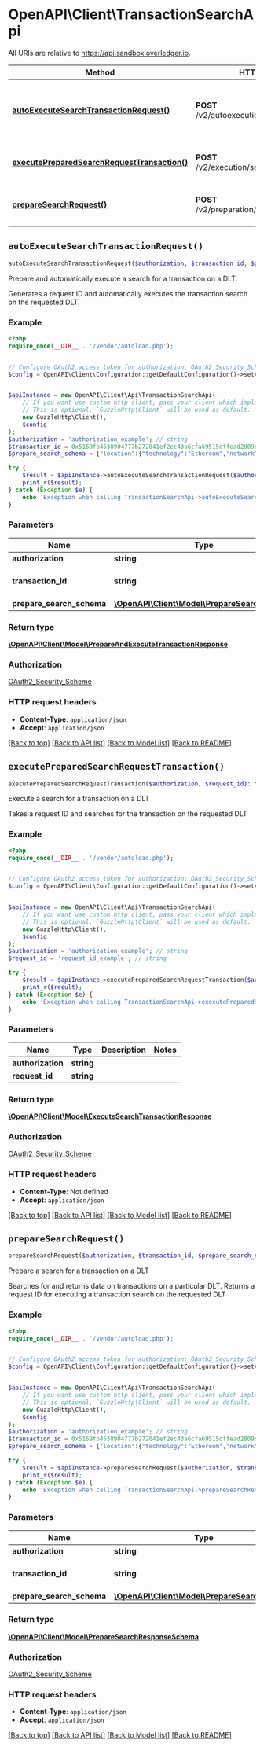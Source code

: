 # OpenAPI\Client\TransactionSearchApi

All URIs are relative to https://api.sandbox.overledger.io.

Method | HTTP request | Description
------------- | ------------- | -------------
[**autoExecuteSearchTransactionRequest()**](TransactionSearchApi.md#autoExecuteSearchTransactionRequest) | **POST** /v2/autoexecution/search/transaction | Prepare and automatically execute a search for a transaction on a DLT.
[**executePreparedSearchRequestTransaction()**](TransactionSearchApi.md#executePreparedSearchRequestTransaction) | **POST** /v2/execution/search/transaction | Execute a search for a transaction on a DLT
[**prepareSearchRequest()**](TransactionSearchApi.md#prepareSearchRequest) | **POST** /v2/preparation/search/transaction | Prepare a search for a transaction on a DLT


## `autoExecuteSearchTransactionRequest()`

```php
autoExecuteSearchTransactionRequest($authorization, $transaction_id, $prepare_search_schema): \OpenAPI\Client\Model\PrepareAndExecuteTransactionResponse
```

Prepare and automatically execute a search for a transaction on a DLT.

Generates a request ID and automatically executes the transaction search on the requested DLT.

### Example

```php
<?php
require_once(__DIR__ . '/vendor/autoload.php');


// Configure OAuth2 access token for authorization: OAuth2_Security_Scheme
$config = OpenAPI\Client\Configuration::getDefaultConfiguration()->setAccessToken('YOUR_ACCESS_TOKEN');


$apiInstance = new OpenAPI\Client\Api\TransactionSearchApi(
    // If you want use custom http client, pass your client which implements `GuzzleHttp\ClientInterface`.
    // This is optional, `GuzzleHttp\Client` will be used as default.
    new GuzzleHttp\Client(),
    $config
);
$authorization = 'authorization_example'; // string
$transaction_id = 0x5169fb4538904777b272041ef2ec43a6cfa69515dffead2809d54d9f53c172ab; // string | The transactionId to search for
$prepare_search_schema = {"location":{"technology":"Ethereum","network":"Ropsten Testnet"}}; // \OpenAPI\Client\Model\PrepareSearchSchema

try {
    $result = $apiInstance->autoExecuteSearchTransactionRequest($authorization, $transaction_id, $prepare_search_schema);
    print_r($result);
} catch (Exception $e) {
    echo 'Exception when calling TransactionSearchApi->autoExecuteSearchTransactionRequest: ', $e->getMessage(), PHP_EOL;
}
```

### Parameters

Name | Type | Description  | Notes
------------- | ------------- | ------------- | -------------
 **authorization** | **string**|  |
 **transaction_id** | **string**| The transactionId to search for |
 **prepare_search_schema** | [**\OpenAPI\Client\Model\PrepareSearchSchema**](../Model/PrepareSearchSchema.md)|  |

### Return type

[**\OpenAPI\Client\Model\PrepareAndExecuteTransactionResponse**](../Model/PrepareAndExecuteTransactionResponse.md)

### Authorization

[OAuth2_Security_Scheme](../../README.md#OAuth2_Security_Scheme)

### HTTP request headers

- **Content-Type**: `application/json`
- **Accept**: `application/json`

[[Back to top]](#) [[Back to API list]](../../README.md#endpoints)
[[Back to Model list]](../../README.md#models)
[[Back to README]](../../README.md)

## `executePreparedSearchRequestTransaction()`

```php
executePreparedSearchRequestTransaction($authorization, $request_id): \OpenAPI\Client\Model\ExecuteSearchTransactionResponse
```

Execute a search for a transaction on a DLT

Takes a request ID and searches for the transaction on the requested DLT

### Example

```php
<?php
require_once(__DIR__ . '/vendor/autoload.php');


// Configure OAuth2 access token for authorization: OAuth2_Security_Scheme
$config = OpenAPI\Client\Configuration::getDefaultConfiguration()->setAccessToken('YOUR_ACCESS_TOKEN');


$apiInstance = new OpenAPI\Client\Api\TransactionSearchApi(
    // If you want use custom http client, pass your client which implements `GuzzleHttp\ClientInterface`.
    // This is optional, `GuzzleHttp\Client` will be used as default.
    new GuzzleHttp\Client(),
    $config
);
$authorization = 'authorization_example'; // string
$request_id = 'request_id_example'; // string

try {
    $result = $apiInstance->executePreparedSearchRequestTransaction($authorization, $request_id);
    print_r($result);
} catch (Exception $e) {
    echo 'Exception when calling TransactionSearchApi->executePreparedSearchRequestTransaction: ', $e->getMessage(), PHP_EOL;
}
```

### Parameters

Name | Type | Description  | Notes
------------- | ------------- | ------------- | -------------
 **authorization** | **string**|  |
 **request_id** | **string**|  |

### Return type

[**\OpenAPI\Client\Model\ExecuteSearchTransactionResponse**](../Model/ExecuteSearchTransactionResponse.md)

### Authorization

[OAuth2_Security_Scheme](../../README.md#OAuth2_Security_Scheme)

### HTTP request headers

- **Content-Type**: Not defined
- **Accept**: `application/json`

[[Back to top]](#) [[Back to API list]](../../README.md#endpoints)
[[Back to Model list]](../../README.md#models)
[[Back to README]](../../README.md)

## `prepareSearchRequest()`

```php
prepareSearchRequest($authorization, $transaction_id, $prepare_search_schema): \OpenAPI\Client\Model\PrepareSearchResponseSchema
```

Prepare a search for a transaction on a DLT

Searches for and returns data on transactions on a particular DLT. Returns a request ID for executing a transaction search on the requested DLT

### Example

```php
<?php
require_once(__DIR__ . '/vendor/autoload.php');


// Configure OAuth2 access token for authorization: OAuth2_Security_Scheme
$config = OpenAPI\Client\Configuration::getDefaultConfiguration()->setAccessToken('YOUR_ACCESS_TOKEN');


$apiInstance = new OpenAPI\Client\Api\TransactionSearchApi(
    // If you want use custom http client, pass your client which implements `GuzzleHttp\ClientInterface`.
    // This is optional, `GuzzleHttp\Client` will be used as default.
    new GuzzleHttp\Client(),
    $config
);
$authorization = 'authorization_example'; // string
$transaction_id = 0x5169fb4538904777b272041ef2ec43a6cfa69515dffead2809d54d9f53c172ab; // string | The transactionId to search for
$prepare_search_schema = {"location":{"technology":"Ethereum","network":"Ropsten Testnet"}}; // \OpenAPI\Client\Model\PrepareSearchSchema

try {
    $result = $apiInstance->prepareSearchRequest($authorization, $transaction_id, $prepare_search_schema);
    print_r($result);
} catch (Exception $e) {
    echo 'Exception when calling TransactionSearchApi->prepareSearchRequest: ', $e->getMessage(), PHP_EOL;
}
```

### Parameters

Name | Type | Description  | Notes
------------- | ------------- | ------------- | -------------
 **authorization** | **string**|  |
 **transaction_id** | **string**| The transactionId to search for |
 **prepare_search_schema** | [**\OpenAPI\Client\Model\PrepareSearchSchema**](../Model/PrepareSearchSchema.md)|  |

### Return type

[**\OpenAPI\Client\Model\PrepareSearchResponseSchema**](../Model/PrepareSearchResponseSchema.md)

### Authorization

[OAuth2_Security_Scheme](../../README.md#OAuth2_Security_Scheme)

### HTTP request headers

- **Content-Type**: `application/json`
- **Accept**: `application/json`

[[Back to top]](#) [[Back to API list]](../../README.md#endpoints)
[[Back to Model list]](../../README.md#models)
[[Back to README]](../../README.md)
